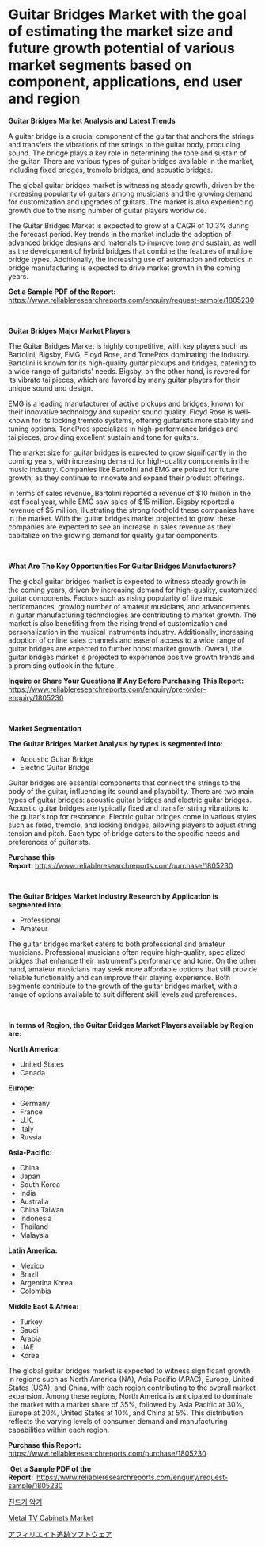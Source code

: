 <p><h1>Guitar Bridges Market with the goal of estimating the market size and future growth potential of various market segments based on component, applications, end user and region</h1></p><p><strong>Guitar Bridges Market Analysis and Latest Trends</strong></p>
<p><p>A guitar bridge is a crucial component of the guitar that anchors the strings and transfers the vibrations of the strings to the guitar body, producing sound. The bridge plays a key role in determining the tone and sustain of the guitar. There are various types of guitar bridges available in the market, including fixed bridges, tremolo bridges, and acoustic bridges.</p><p>The global guitar bridges market is witnessing steady growth, driven by the increasing popularity of guitars among musicians and the growing demand for customization and upgrades of guitars. The market is also experiencing growth due to the rising number of guitar players worldwide.</p><p>The Guitar Bridges Market is expected to grow at a CAGR of 10.3% during the forecast period. Key trends in the market include the adoption of advanced bridge designs and materials to improve tone and sustain, as well as the development of hybrid bridges that combine the features of multiple bridge types. Additionally, the increasing use of automation and robotics in bridge manufacturing is expected to drive market growth in the coming years.</p></p>
<p><strong>Get a Sample PDF of the Report:&nbsp;</strong> <a href="https://www.reliableresearchreports.com/enquiry/request-sample/1805230">https://www.reliableresearchreports.com/enquiry/request-sample/1805230</a></p>
<p>&nbsp;</p>
<p><strong>Guitar Bridges Major Market Players</strong></p>
<p><p>The Guitar Bridges Market is highly competitive, with key players such as Bartolini, Bigsby, EMG, Floyd Rose, and TonePros dominating the industry. Bartolini is known for its high-quality guitar pickups and bridges, catering to a wide range of guitarists' needs. Bigsby, on the other hand, is revered for its vibrato tailpieces, which are favored by many guitar players for their unique sound and design. </p><p>EMG is a leading manufacturer of active pickups and bridges, known for their innovative technology and superior sound quality. Floyd Rose is well-known for its locking tremolo systems, offering guitarists more stability and tuning options. TonePros specializes in high-performance bridges and tailpieces, providing excellent sustain and tone for guitars.</p><p>The market size for guitar bridges is expected to grow significantly in the coming years, with increasing demand for high-quality components in the music industry. Companies like Bartolini and EMG are poised for future growth, as they continue to innovate and expand their product offerings. </p><p>In terms of sales revenue, Bartolini reported a revenue of $10 million in the last fiscal year, while EMG saw sales of $15 million. Bigsby reported a revenue of $5 million, illustrating the strong foothold these companies have in the market. With the guitar bridges market projected to grow, these companies are expected to see an increase in sales revenue as they capitalize on the growing demand for quality guitar components.</p></p>
<p>&nbsp;</p>
<p><strong>What Are The Key Opportunities For Guitar Bridges Manufacturers?</strong></p>
<p><p>The global guitar bridges market is expected to witness steady growth in the coming years, driven by increasing demand for high-quality, customized guitar components. Factors such as rising popularity of live music performances, growing number of amateur musicians, and advancements in guitar manufacturing technologies are contributing to market growth. The market is also benefiting from the rising trend of customization and personalization in the musical instruments industry. Additionally, increasing adoption of online sales channels and ease of access to a wide range of guitar bridges are expected to further boost market growth. Overall, the guitar bridges market is projected to experience positive growth trends and a promising outlook in the future.</p></p>
<p><strong>Inquire or Share Your Questions If Any Before Purchasing This Report:</strong> <a href="https://www.reliableresearchreports.com/enquiry/pre-order-enquiry/1805230">https://www.reliableresearchreports.com/enquiry/pre-order-enquiry/1805230</a></p>
<p>&nbsp;</p>
<p><strong>Market Segmentation</strong></p>
<p><strong>The Guitar Bridges Market Analysis by types is segmented into:</strong></p>
<p><ul><li>Acoustic Guitar Bridge</li><li>Electric Guitar Bridge</li></ul></p>
<p><p>Guitar bridges are essential components that connect the strings to the body of the guitar, influencing its sound and playability. There are two main types of guitar bridges: acoustic guitar bridges and electric guitar bridges. Acoustic guitar bridges are typically fixed and transfer string vibrations to the guitar's top for resonance. Electric guitar bridges come in various styles such as fixed, tremolo, and locking bridges, allowing players to adjust string tension and pitch. Each type of bridge caters to the specific needs and preferences of guitarists.</p></p>
<p><strong>Purchase this Report:&nbsp;</strong><a href="https://www.reliableresearchreports.com/purchase/1805230">https://www.reliableresearchreports.com/purchase/1805230</a></p>
<p>&nbsp;</p>
<p><strong>The Guitar Bridges Market Industry Research by Application is segmented into:</strong></p>
<p><ul><li>Professional</li><li>Amateur</li></ul></p>
<p><p>The guitar bridges market caters to both professional and amateur musicians. Professional musicians often require high-quality, specialized bridges that enhance their instrument's performance and tone. On the other hand, amateur musicians may seek more affordable options that still provide reliable functionality and can improve their playing experience. Both segments contribute to the growth of the guitar bridges market, with a range of options available to suit different skill levels and preferences.</p></p>
<p>&nbsp;</p>
<p><strong>In terms of Region, the Guitar Bridges Market Players available by Region are:</strong></p>
<p>
    <p> <strong> North America: </strong>
        <ul>
            <li>United States</li>
            <li>Canada</li>
        </ul>
        </p> 
    <p> <strong> Europe: </strong>
        <ul>
            <li>Germany</li>
            <li>France</li>
            <li>U.K.</li>
            <li>Italy</li>
            <li>Russia</li>
        </ul>
        </p> 
    <p> <strong> Asia-Pacific: </strong>
        <ul>
            <li>China</li>
            <li>Japan</li>
            <li>South Korea</li>
            <li>India</li>
            <li>Australia</li>
            <li>China Taiwan</li>
            <li>Indonesia</li>
            <li>Thailand</li>
            <li>Malaysia</li>
        </ul>
        </p> 
    <p> <strong> Latin America: </strong>
        <ul>
            <li>Mexico</li>
            <li>Brazil</li>
            <li>Argentina Korea</li>
            <li>Colombia</li>
        </ul>
        </p> 
    <p> <strong> Middle East & Africa: </strong>
        <ul>
            <li>Turkey</li>
            <li>Saudi</li>
            <li>Arabia</li>
            <li>UAE</li>
            <li>Korea</li>
        </ul>
    </p>
    </p>
<p><p>The global guitar bridges market is expected to witness significant growth in regions such as North America (NA), Asia Pacific (APAC), Europe, United States (USA), and China, with each region contributing to the overall market expansion. Among these regions, North America is anticipated to dominate the market with a market share of 35%, followed by Asia Pacific at 30%, Europe at 20%, United States at 10%, and China at 5%. This distribution reflects the varying levels of consumer demand and manufacturing capabilities within each region.</p></p>
<p><strong>Purchase this Report: </strong><a href="https://www.reliableresearchreports.com/purchase/1805230">https://www.reliableresearchreports.com/purchase/1805230</a></p>
<p>&nbsp;<strong>Get a Sample PDF of the Report:&nbsp;&nbsp;</strong><a href="https://www.reliableresearchreports.com/enquiry/request-sample/1805230">https://www.reliableresearchreports.com/enquiry/request-sample/1805230</a></p>
<p><strong></strong></p>
<p><p><a href="https://github.com/mpodehpw07370073/Market-Research-Report-List-1/blob/main/39628285523.md">진드기 악기</a></p><p><a href="https://github.com/FassouRP/Market-Research-Report-List-3/blob/main/metal-tv-cabinets-market.md">Metal TV Cabinets Market</a></p><p><a href="https://github.com/nxboeu02965442/Market-Research-Report-List-1/blob/main/51351256089.md">アフィリエイト追跡ソフトウェア</a></p></p>